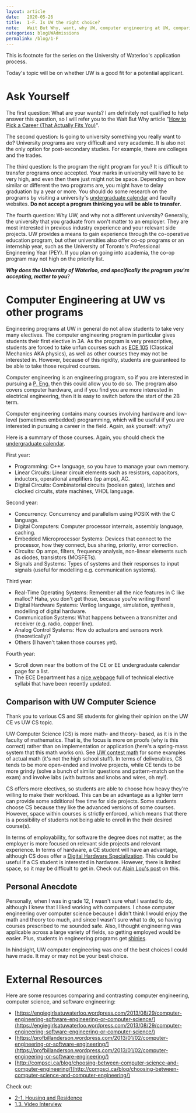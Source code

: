 ```yaml
---
layout: article
date:   2020-05-26
title:  1-F. Is UW the right choice?
note:   Wait But Why, want, why UW, computer engineering at UW, comparison with other programs
categories: blogUWAdmissions
permalink: /blog/1-F
---
```

This is footnote for the series on the University of Waterloo's application process.

Today's topic will be on whether UW is a good fit for a potential applicant.

# Ask Yourself

The first question: What are your wants? I am definitely not qualified to help answer this question,
so I will refer you to the Wait But Why article "[How to Pick a Career (That Actually Fits You)](https://waitbutwhy.com/2018/04/picking-career.html)".

The second question: Is going to university something you really want to do? University programs are very difficult and very academic. It is also not the only option for post-secondary studies. For example, there are colleges and the trades.

The third question: Is the program the right program for you? It is difficult to transfer programs once accepted. Your marks in university will have to be very high, and even then there just might not be space. Depending on how similar or different the two programs are, you might have to delay graduation by a year or more. You should do some research on the programs by visiting a university's [undergraduate calendar](https://ugradcalendar.uwaterloo.ca/page/uWaterloo-Undergraduate-Calendar-Access) and faculty websites. **Do not accept a program thinking you will be able to transfer**.

The fourth question: Why UW, and why not a different university? Generally, the university that you graduate from won't matter to an employer. They are most interested in previous industry experience and your relevant side projects. UW provides a means to gain experience through the co-operative education program, but other universities also offer co-op programs or an internship year, such as the University of Toronto's Professional Engineering Year (PEY). If you plan on going into academia, the co-op program may not high on the priority list.

***Why does the University of Waterloo, and specifically the program you're accepting, matter to you***?

# Computer Engineering at UW vs other programs

Engineering programs at UW in general do not allow students to take very many electives. The computer engineering program in particular gives students their first elective in 3A. As the program is very prescriptive, students are forced to take unfun courses such as [ECE 105](http://www.ucalendar.uwaterloo.ca/2021/COURSE/course-ECE.html#ECE105) (Classical Mechanics AKA physics), as well as other courses they may not be interested in. However, because of this rigidity, students are guaranteed to be able to take those required courses.

Computer engineering is an engineering program, so if you are interested in pursuing a [P. Eng.](https://www.peo.on.ca/) then this could allow you to do so. The program also covers computer hardware, and if you find you are more interested in electrical engineering, then it is easy to switch before the start of the 2B term.

Computer engineering contains many courses involving hardware and low-level (sometimes embedded) programming, which will be useful if you are interested in pursuing a career in the field. Again, ask yourself: why?

Here is a summary of those courses. Again, you should check the [undergraduate calendar](https://ugradcalendar.uwaterloo.ca/page/ENG-Computer-Engineering).

First year:

* Programming: C++ language, so you have to manage your own memory.
* Linear Circuits: Linear circuit elements such as resistors, capacitors, inductors, operational amplifiers (op amps), AC.
* Digital Circuits: Combinatorial circuits (boolean gates), latches and clocked circuits, state machines, VHDL language.

Second year:

* Concurrency: Concurrency and parallelism using POSIX with the C language.
* Digital Computers: Computer processor internals, assembly language, caching.
* Embedded Microprocessor Systems: Devices that connect to the processor, how they connect, bus sharing, priority, error correction.
* Circuits: Op amps, filters, frequency analysis, non-linear elements such as diodes, transistors (MOSFETs).
* Signals and Systems: Types of systems and their responses to input signals (useful for modelling e.g. communication systems).

Third year:

* Real-Time Operating Systems: Remember all the nice features in C like malloc? Haha, you don't get those, because you're writing them!
* Digital Hardware Systems: Verilog language, simulation, synthesis, modelling of digital hardware.
* Communication Systems: What happens between a transmitter and receiver (e.g. radio, copper line).
* Analog Control Systems: How do actuators and sensors work (theoretically)?
* Others (I haven't taken those courses yet).

Fourth year:

* Scroll down near the bottom of the CE or EE undergraduate calendar page for a list.
* The ECE Department has a [nice webpage](https://uwaterloo.ca/electrical-computer-engineering/undergraduate-students/academic-planning-and-support/technical-electives-tes) full of technical elective syllabi that have been recently updated.

## Comparison with UW Computer Science

Thank you to various CS and SE students for giving their opinion on the UW CE vs UW CS topic.

UW Computer Science (CS) is more math- and theory- based, as it is in the faculty of mathematics. That is, the focus is more on proofs (why is this correct) rather than on implementation or application (here's a spring-mass system that this math works on). See [UW contest math](https://www.cemc.uwaterloo.ca/contests/contests.html) for some examples of actual math (it's not the high school stuff). In terms of deliverables, CS tends to be more open-ended and involve projects, while CE tends to be more grindy (solve a bunch of similar questions and pattern-match on the exam) and involve labs (with buttons and knobs and wires, oh my!).

CS offers more electives, so students are able to choose how heavy they're willing to make their workload. This can be an advantage as a lighter term can provide some additional free time for side projects. Some students choose CS because they like the advanced versions of some courses. However, space within courses is strictly enforced, which means that there is a possibility of students not being able to enroll in the their desired course(s).

In terms of employability, for software the degree does not matter, as the employer is more focused on relevant side projects and relevant experience. In terms of hardware, a CE student will have an advantage, although CS does offer a [Digital Hardware Specialization](https://ugradcalendar.uwaterloo.ca/page/MATH-Computer-Sci-Digital-Hardware-Spec). This could be useful if a CS student is interested in hardware. However, there is limited space, so it may be difficult to get in. Check out [Alain Lou's post](https://alainlou.com/blog/2020-09-09) on this. 

## Personal Anecdote

Personally, when I was in grade 12, I wasn't sure what I wanted to do, although I knew that I liked working with computers. I chose computer engineering over computer science because I didn't think I would enjoy the math and theory too much, and since I wasn't sure what to do, so having courses prescribed to me sounded safe. Also, I thought engineering was applicable across a large variety of fields, so getting employed would be easier. Plus, students in engineering programs get [shinies](https://uwaterloo.ca/engineering/current-undergraduate-students/iron-ring).

In hindsight, UW computer engineering was one of the best choices I could have made. It may or may not be your best choice.

# External Resources

Here are some resources comparing and contrasting computer engineering, computer science, and software engineering:

* [https://engiegirlsatuwaterloo.wordpress.com/2013/08/29/computer-engineering-software-engineering-or-computer-science/](https://engiegirlsatuwaterloo.wordpress.com/2013/08/29/computer-engineering-software-engineering-or-computer-science/)
* [https://profbillanderson.wordpress.com/2013/01/02/computer-engineering-or-software-engineering/](https://profbillanderson.wordpress.com/2013/01/02/computer-engineering-or-software-engineering/)
* [http://compsci.ca/blog/choosing-between-computer-science-and-computer-engineering/](http://compsci.ca/blog/choosing-between-computer-science-and-computer-engineering/)

Check out:

* [2-1. Housing and Residence](/blog/2-1)
* [1.3. Video Interview](/blog/1-3)

